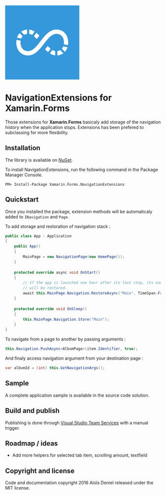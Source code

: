 ![Logo](./icon.png)

# NavigationExtensions for Xamarin.Forms

Those extensions for **Xamarin.Forms** basicaly add storage of the navigation history when the application stops. Extensions has been prefered to subclassing for more flexibility.

## Installation

The library is available on [NuGet](https://www.nuget.org/packages/Xamarin.Forms.NavigationExtensions/).

To install NavigationExtensions, run the following command in the Package Manager Console.

	PM> Install-Package Xamarin.Forms.NavigationExtensions

## Quickstart

Once you installed the package, extension methods will be automaticaly added to `INavigation` and `Page`.

To add storage and restoration of navigation stack :

```csharp
public class App : Application
{
    public App()
    {
        MainPage = new NavigationPage(new HomePage());
    }

    protected override async void OnStart()
    {
        // If the app is launched one hour after its last stop, its navigation history 
        // will be restored.
        await this.MainPage.Navigation.RestoreAsync("Main", TimeSpan.FromHours(1));
    }

    protected override void OnSleep()
    {
        this.MainPage.Navigation.Store("Main");
    }
}
```

To navigate from a page to another by passing arguments :

```csharp
this.Navigation.PushAsync<AlbumPage>(item.Identifier, true);
```

And finaly access navigation argument from your destination page :

```csharp
var albumId = (int) this.GetNavigationArgs();
```

## Sample

A complete application sample is available in the source code solution.

## Build and publish

Publishing is done through [Visual Studio Team Services](https://alois-deniel.visualstudio.com/)  with a manual trigger.

## Roadmap / ideas

* Add more helpers for selected tab item, scrolling amount, textfield

## Copyright and license

Code and documentation copyright 2016 Aloïs Deniel released under the MIT license.